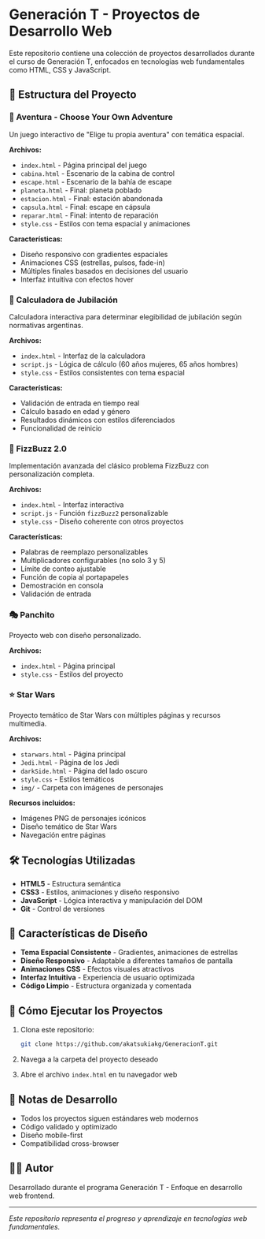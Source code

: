 # Generación T - Proyectos de Desarrollo Web

Este repositorio contiene una colección de proyectos desarrollados durante el curso de Generación T, enfocados en tecnologías web fundamentales como HTML, CSS y JavaScript.

## 📁 Estructura del Proyecto

### 🚀 Aventura - Choose Your Own Adventure
Un juego interactivo de "Elige tu propia aventura" con temática espacial.

**Archivos:**
- `index.html` - Página principal del juego
- `cabina.html` - Escenario de la cabina de control
- `escape.html` - Escenario de la bahía de escape
- `planeta.html` - Final: planeta poblado
- `estacion.html` - Final: estación abandonada
- `capsula.html` - Final: escape en cápsula
- `reparar.html` - Final: intento de reparación
- `style.css` - Estilos con tema espacial y animaciones

**Características:**
- Diseño responsivo con gradientes espaciales
- Animaciones CSS (estrellas, pulsos, fade-in)
- Múltiples finales basados en decisiones del usuario
- Interfaz intuitiva con efectos hover

### 🧮 Calculadora de Jubilación
Calculadora interactiva para determinar elegibilidad de jubilación según normativas argentinas.

**Archivos:**
- `index.html` - Interfaz de la calculadora
- `script.js` - Lógica de cálculo (60 años mujeres, 65 años hombres)
- `style.css` - Estilos consistentes con tema espacial

**Características:**
- Validación de entrada en tiempo real
- Cálculo basado en edad y género
- Resultados dinámicos con estilos diferenciados
- Funcionalidad de reinicio

### 🔢 FizzBuzz 2.0
Implementación avanzada del clásico problema FizzBuzz con personalización completa.

**Archivos:**
- `index.html` - Interfaz interactiva
- `script.js` - Función `fizzBuzz2` personalizable
- `style.css` - Diseño coherente con otros proyectos

**Características:**
- Palabras de reemplazo personalizables
- Multiplicadores configurables (no solo 3 y 5)
- Límite de conteo ajustable
- Función de copia al portapapeles
- Demostración en consola
- Validación de entrada

### 🎭 Panchito
Proyecto web con diseño personalizado.

**Archivos:**
- `index.html` - Página principal
- `style.css` - Estilos del proyecto

### ⭐ Star Wars
Proyecto temático de Star Wars con múltiples páginas y recursos multimedia.

**Archivos:**
- `starwars.html` - Página principal
- `Jedi.html` - Página de los Jedi
- `darkSide.html` - Página del lado oscuro
- `style.css` - Estilos temáticos
- `img/` - Carpeta con imágenes de personajes

**Recursos incluidos:**
- Imágenes PNG de personajes icónicos
- Diseño temático de Star Wars
- Navegación entre páginas

## 🛠️ Tecnologías Utilizadas

- **HTML5** - Estructura semántica
- **CSS3** - Estilos, animaciones y diseño responsivo
- **JavaScript** - Lógica interactiva y manipulación del DOM
- **Git** - Control de versiones

## 🎨 Características de Diseño

- **Tema Espacial Consistente** - Gradientes, animaciones de estrellas
- **Diseño Responsivo** - Adaptable a diferentes tamaños de pantalla
- **Animaciones CSS** - Efectos visuales atractivos
- **Interfaz Intuitiva** - Experiencia de usuario optimizada
- **Código Limpio** - Estructura organizada y comentada

## 🚀 Cómo Ejecutar los Proyectos

1. Clona este repositorio:
   ```bash
   git clone https://github.com/akatsukiakg/GeneracionT.git
   ```

2. Navega a la carpeta del proyecto deseado

3. Abre el archivo `index.html` en tu navegador web

## 📝 Notas de Desarrollo

- Todos los proyectos siguen estándares web modernos
- Código validado y optimizado
- Diseño mobile-first
- Compatibilidad cross-browser

## 👨‍💻 Autor

Desarrollado durante el programa Generación T - Enfoque en desarrollo web frontend.

---

*Este repositorio representa el progreso y aprendizaje en tecnologías web fundamentales.*